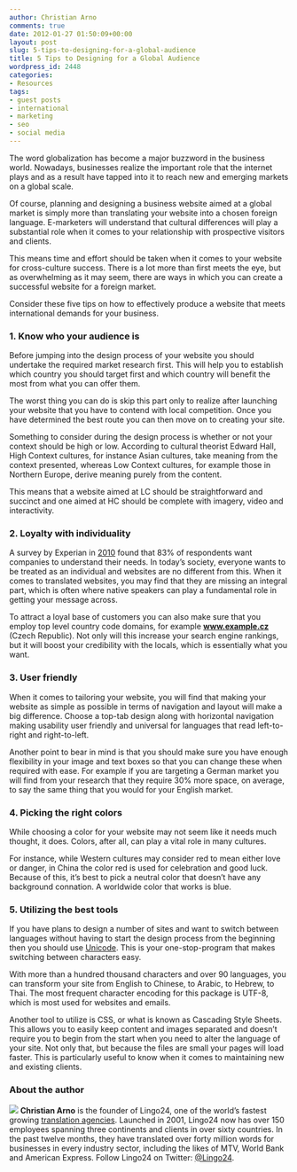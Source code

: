 ```yaml
---
author: Christian Arno
comments: true
date: 2012-01-27 01:50:09+00:00
layout: post
slug: 5-tips-to-designing-for-a-global-audience
title: 5 Tips to Designing for a Global Audience
wordpress_id: 2448
categories:
- Resources
tags:
- guest posts
- international
- marketing
- seo
- social media
---
```


The word globalization has become a major buzzword in the business world. Nowadays, businesses realize the important role that the internet plays and as a result have tapped into it to reach new and emerging markets on a global scale.

Of course, planning and designing a business website aimed at a global market is simply more than translating your website into a chosen foreign language. E-marketers will understand that cultural differences will play a substantial role when it comes to your relationship with prospective visitors and clients.

This means time and effort should be taken when it comes to your website for cross-culture success. There is a lot more than first meets the eye, but as overwhelming as it may seem, there are ways in which you can create a successful website for a foreign market.

Consider these five tips on how to effectively produce a website that meets international demands for your business.


### 1. Know who your audience is

Before jumping into the design process of your website you should undertake the required market research first. This will help you to establish which country you should target first and which country will benefit the most from what you can offer them.

The worst thing you can do is skip this part only to realize after launching your website that you have to contend with local competition. Once you have determined the best route you can then move on to creating your site.

Something to consider during the design process is whether or not your context should be high or low. According to cultural theorist Edward Hall, High Context cultures, for instance Asian cultures, take meaning from the context presented, whereas Low Context cultures, for example those in Northern Europe, derive meaning purely from the content.

This means that a website aimed at LC should be straightforward and succinct and one aimed at HC should be complete with imagery, video and interactivity.


### 2. Loyalty with individuality

A survey by Experian in [2010](http://www.marketingweek.co.uk/trends/empowerment-age-arrives-at-personal-level/3013319.article) found that 83% of respondents want companies to understand their needs. In today’s society, everyone wants to be treated as an individual and websites are no different from this. When it comes to translated websites, you may find that they are missing an integral part, which is often where native speakers can play a fundamental role in getting your message across.

To attract a loyal base of customers you can also make sure that you employ top level country code domains, for example **www.example.cz** (Czech Republic). Not only will this increase your search engine rankings, but it will boost your credibility with the locals, which is essentially what you want.


### 3. User friendly

When it comes to tailoring your website, you will find that making your website as simple as possible in terms of navigation and layout will make a big difference. Choose a top-tab design along with horizontal navigation making usability user friendly and universal for languages that read left-to-right and right-to-left.

Another point to bear in mind is that you should make sure you have enough flexibility in your image and text boxes so that you can change these when required with ease. For example if you are targeting a German market you will find from your research that they require 30% more space, on average, to say the same thing that you would for your English market.


### 4. Picking the right colors

While choosing a color for your website may not seem like it needs much thought, it does. Colors, after all, can play a vital role in many cultures.

For instance, while Western cultures may consider red to mean either love or danger, in China the color red is used for celebration and good luck. Because of this, it’s best to pick a neutral color that doesn’t have any background connation. A worldwide color that works is blue.


### 5. Utilizing the best tools

If you have plans to design a number of sites and want to switch between languages without having to start the design process from the beginning then you should use [Unicode](http://unicode.org/). This is your one-stop-program that makes switching between characters easy.

With more than a hundred thousand characters and over 90 languages, you can transform your site from English to Chinese, to Arabic, to Hebrew, to Thai. The most frequent character encoding for this package is UTF-8, which is most used for websites and emails.

Another tool to utilize is CSS, or what is known as Cascading Style Sheets. This allows you to easily keep content and images separated and doesn’t require you to begin from the start when you need to alter the language of your site. Not only that, but because the files are small your pages will load faster. This is particularly useful to know when it comes to maintaining new and existing clients.

<div class="author">
  <h3>About the author</h3>
  <div class="content">
    <a href="http://usa.lingo24.com/" class="avatar"><img src="http://devgrow.s3.amazonaws.com/assets/images/global_audience-author.png" /></a>
    <strong>Christian Arno</strong> is the founder of Lingo24, one of the world’s fastest growing <a href="http://usa.lingo24.com/">translation agencies</a>. Launched in 2001, Lingo24 now has over 150 employees spanning three continents and clients in over sixty countries. In the past twelve months, they have translated over forty million words for businesses in every industry sector, including the likes of MTV, World Bank and American Express. Follow Lingo24 on Twitter: <a href="http://twitter.com/lingo24">@Lingo24</a>.
  </div>
</div>